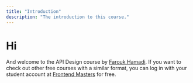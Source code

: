 ```yaml
---
title: "Introduction"
description: "The introduction to this course."
---
```


# Hi

And welcome to the API Design course by [Farouk Hamadi][twitter].
If you want to check out other free courses with a similar format, you can log in with your student account at [Frontend Masters][fem] for free.

[twitter]: https://twitter.com/FaroukHamadii
[fem]: https://www.frontendmasters.com
